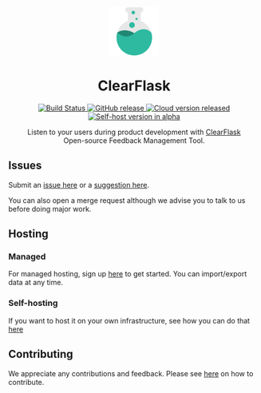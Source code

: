<p align="center">
  <a href="https://clearflask.com/" rel="noopener" target="_blank">
    <img width="100" src="./clearflask-resources/clearflask-logo.svg" alt="ClearFlask logo">
  </a>
</p>

<h1 align="center">ClearFlask</h1>

<div align="center">
  <a href="https://github.com/clearflask/clearflask/actions?query=workflow%3A%22CI%22">
    <img alt="Build Status" src="https://img.shields.io/github/workflow/status/clearflask/clearflask/CI?style=for-the-badge">
  </a>
  <a href="https://github.com/clearflask/clearflask/releases">
    <img alt="GitHub release" src="https://img.shields.io/github/v/release/clearflask/clearflask?include_prereleases&style=for-the-badge">
  </a>
  <a href="#cloud">
    <img alt="Cloud version released" src="https://img.shields.io/badge/cloud-released-green?style=for-the-badge">
  </a>
  <a href="#self-hosting">
    <img alt="Self-host version in alpha" src="https://img.shields.io/badge/self--host-alpha-yellow?style=for-the-badge">
  </a>
</div>

<div align="center">

Listen to your users during product development with [ClearFlask](https://clearflask.com/)
<br />Open-source Feedback Management Tool.

</div>

## Issues

Submit an [issue here](https://feedback.clearflask.com/issue) or
a [suggestion here](https://feedback.clearflask.com/feedback).

You can also open a merge request although we advise you to talk to us before doing major work.

## Hosting

### Managed

For managed hosting, sign up [here](https://clearflask.com/signup) to get started. You can import/export data at any
time.

### Self-hosting

If you want to host it on your own infrastructure, see how you can do that [here](INSTALLATION.md)

## Contributing

We appreciate any contributions and feedback. Please see [here](CONTRIBUTING.md) on how to contribute.
